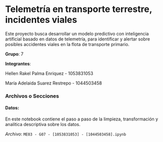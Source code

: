 # Telemetría en transporte terrestre, incidentes viales

Este proyecto busca desarrollar un modelo predictivo con inteligencia artificial basado en datos de telemetría, para identificar y alertar sobre posibles accidentes viales en la flota de transporte primario.

**Grupo**: 7

**Integrantes**:

Hellen Rakel Palma Enriquez - 1053831053

María Adelaida Suarez Restrepo - 1044503458

### Archivos o Secciones

#### Datos:

En este notebook contiene el paso a paso de la limpieza, transformación y analítica descriptiva sobre los datos.

_Archivo_: `ME03 - G07 - [1053831053] - [1044503458].ipynb`
